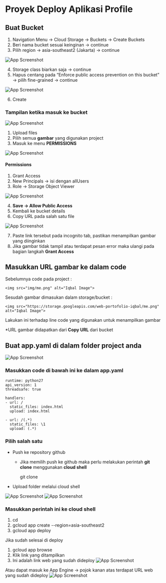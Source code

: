 # Proyek Deploy Aplikasi Profile

## Buat Bucket
1. Navigation Menu → Cloud Storage → Buckets → Create Buckets
2. Beri nama bucket sesuai keinginan → continue
3. Pilih region → asia-southeast2 (Jakarta) → continue

![App Screenshot](https://drive.google.com/file/d/1szF86n7vIL4XQZrfGmde5nagqpnm5ITB/view?usp=sharing)

4. Storage class biarkan saja → continue
5. Hapus centang pada “Enforce public access prevention on this bucket” → pilih fine-grained → continue
   
![App Screenshot](https://drive.google.com/file/d/1szF86n7vIL4XQZrfGmde5nagqpnm5ITB/view?usp=sharing)

6. Create

### Tampilan ketika masuk ke bucket

![App Screenshot](https://drive.google.com/file/d/1qPEe3vm84EqkErgJjnV9ftuj23iCESOZ/view?usp=sharing)

1. Upload files
2. Pilih semua **gambar** yang digunakan project
3. Masuk ke menu **PERMISSIONS**

![App Screenshot](https://drive.google.com/file/d/1Xsx1YWfncgXs6XEDrmph4dLcl15DV_lK/view?usp=sharing)

#### Permissions
1. Grant Access
2. New Principals → isi dengan allUsers
3. Role → Storage Object Viewer

![App Screenshot](https://drive.google.com/file/d/1DoFbMkCD-Ksmkm9pGDpjQx4-pX29Tquw/view?usp=sharing)

4. **Save → Allow Public Access**
5. Kembali ke bucket details
6. Copy URL pada salah satu file

![App Screenshot](https://drive.google.com/file/d/135fWpFOEXcvbU6d-El3MGvWcsCfZxuQy/view?usp=sharing)
   
7. Paste link tersebut pada incognito tab, pastikan menampilkan gambar yang diinginkan
8. Jika gambar tidak tampil atau terdapat pesan error maka ulangi pada bagian langkah **Grant Access**

## Masukkan URL gambar ke dalam code
Sebelumnya code pada project : 
```
<img src="img/me.png" alt="Iqbal Image">
```
Sesudah gambar dimasukan dalam storage/bucket :
```
<img src="https://storage.googleapis.com/web-portofolio-iqbal/me.png" alt="Iqbal Image">
```
Lakukan ini terhadap line code yang digunakan untuk menampilkan gambar

*URL gambar didapatkan dari **Copy URL** dari bucket

## Buat app.yaml di dalam folder project anda
![App Screenshot](https://drive.google.com/file/d/1OCYPbQWpUMCshliqU_722M0yuLvRkWY5/view?usp=sharing)

### Masukkan code di bawah ini ke dalam app.yaml
```
runtime: python27
api_version: 1
threadsafe: true

handlers:
- url: /
  static_files: index.html
  upload: index.html

- url: /(.*)
  static_files: \1
  upload: (.*)
```

### Pilih salah satu

- Push ke repository github
    - Jika memilih push ke github maka perlu melakukan perintah **git clone** menggunakan **cloud shell**
        
        git clone <link repository>
        
- Upload folder melalui cloud shell

![App Screenshot](https://drive.google.com/file/d/1cpp7HsNgjYqUMUgqsatPhu7_jRA48DhX/view?usp=sharing)
![App Screenshot](https://drive.google.com/file/d/17FTVdYJQKayILrWpVosnd6fMG8WH6gWu/view?usp=sharing)

### Masukkan perintah ini ke cloud shell

1. cd <nama folder>
2. gcloud app create --region=asia-southeast2
3. gcloud app deploy

Jika sudah selesai di deploy

1. gcloud app browse
2. Klik link yang ditampilkan
3. Ini adalah link web yang sudah dideploy
![App Screenshot](https://drive.google.com/file/d/1G_PUyZiLw1hOR9Uwjuksekx8v7hEi4yo/view?usp=sharing)

Atau dapat masuk ke App Engine → pojok kanan atas terdapat URL web yang sudah dideploy
![App Screenshot](https://drive.google.com/file/d/1cFTY51MvsAVAbMgP-S75Sdj8JQbmlb5b/view?usp=sharing)

